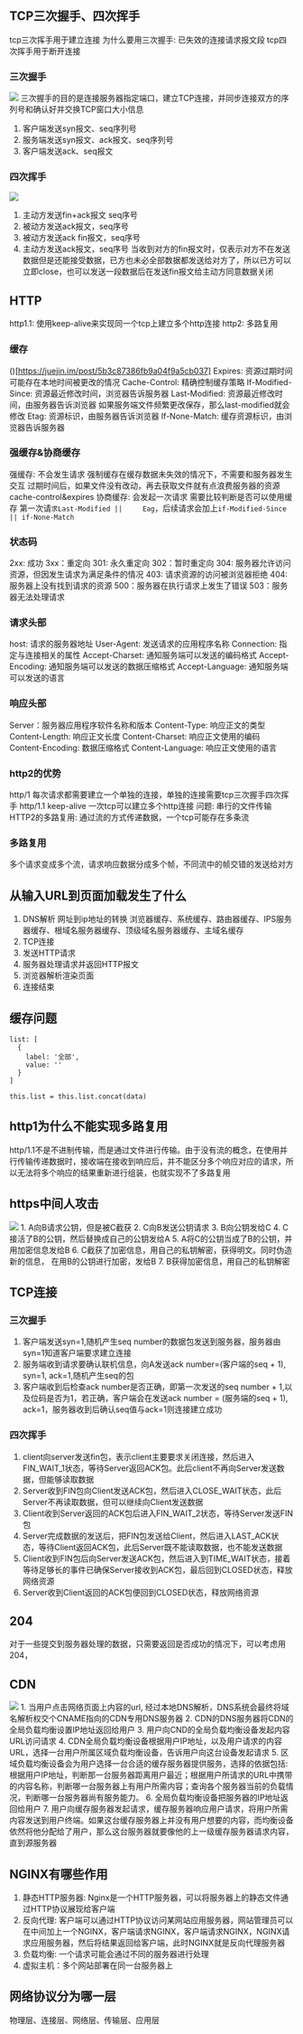 ## TCP三次握手、四次挥手
[](https://juejin.im/post/5a0444d45188255ea95b66bc)
tcp三次挥手用于建立连接
为什么要用三次握手: 已失效的连接请求报文段
tcp四次挥手用于断开连接
### 三次握手
![](./resource/tcp_handshake.png)
三次握手的目的是连接服务器指定端口，建立TCP连接，并同步连接双方的序列号和确认好并交换TCP窗口大小信息
1. 客户端发送syn报文、seq序列号
2. 服务端发送syn报文、ack报文、seq序列号
3. 客户端发送ack、seq报文
### 四次挥手
![](./resource/tcp_wave.png)
1. 主动方发送fin+ack报文 seq序号
2. 被动方发送ack报文，seq序号
3. 被动方发送ack fin报文，seq序号
4. 主动方发送ack报文，seq序号
当收到对方的fin报文时，仅表示对方不在发送数据但是还能接受数据，已方也未必全部数据都发送给对方了，所以已方可以立即close，也可以发送一段数据后在发送fin报文给主动方同意数据关闭
## HTTP
[](https://juejin.im/post/5cd0438c6fb9a031ec6d3ab2#heading-5)
http1.1: 使用keep-alive来实现同一个tcp上建立多个http连接
http2: 多路复用
### 缓存
()[https://juejin.im/post/5b3c87386fb9a04f9a5cb037]
Expires: 资源过期时间 可能存在本地时间被更改的情况
Cache-Control: 精确控制缓存策略
If-Modified-Since: 资源最近修改时间，浏览器告诉服务器
Last-Modified: 资源最近修改时间，由服务器告诉浏览器
  如果服务端文件频繁更改保存，那么last-modified就会修改
Etag: 资源标识，由服务器告诉浏览器
If-None-Match: 缓存资源标识，由浏览器告诉服务器
### 强缓存&协商缓存
强缓存: 不会发生请求
强制缓存在缓存数据未失效的情况下，不需要和服务器发生交互
过期时间后，如果文件没有改动，再去获取文件就有点浪费服务器的资源
cache-control&expires
协商缓存: 会发起一次请求
需要比较判断是否可以使用缓存
第一次请`求Last-Modified ||     Eag`，后续请求会加上`if-Modified-Since || if-None-Match`
### 状态码
2xx: 成功
3xx：重定向
301: 永久重定向
302：暂时重定向
304: 服务器允许访问资源，但因发生请求为满足条件的情况
403: 请求资源的访问被浏览器拒绝
404: 服务器上没有找到请求的资源
500：服务器在执行请求上发生了错误
503：服务器无法处理请求
### 请求头部
host: 请求的服务器地址
User-Agent: 发送请求的应用程序名称
Connection: 指定与连接相关的属性
Accept-Charset: 通知服务端可以发送的编码格式
Accept-Encoding: 通知服务端可以发送的数据压缩格式
Accept-Language: 通知服务端可以发送的语言
### 响应头部
Server：服务器应用程序软件名称和版本
Content-Type: 响应正文的类型
Content-Length: 响应正文长度
Content-Charset: 响应正文使用的编码
Content-Encoding: 数据压缩格式
Content-Language: 响应正文使用的语言
### http2的优势
http/1 每次请求都需要建立一个单独的连接，单独的连接需要tcp三次握手四次挥手
http/1.1 keep-alive 一次tcp可以建立多个http连接
问题: 
  串行的文件传输
HTTP2的多路复用:
  通过流的方式传递数据，一个tcp可能存在多条流
### 多路复用
多个请求变成多个流，请求响应数据分成多个帧，不同流中的帧交错的发送给对方
## 从输入URL到页面加载发生了什么
1. DNS解析
  网址到ip地址的转换
  浏览器缓存、系统缓存、路由器缓存、IPS服务器缓存、根域名服务器缓存、顶级域名服务器缓存、主域名缓存
2. TCP连接
3. 发送HTTP请求
4. 服务器处理请求并返回HTTP报文
5. 浏览器解析渲染页面
6. 连接结束

## 缓存问题

```
list: [
  {
    label: '全部',
    value: ''
  }
]

this.list = this.list.concat(data)
```
## http1为什么不能实现多路复用
http/1.1不是不进制传输，而是通过文件进行传输。由于没有流的概念，在使用并行传输传递数据时，接收端在接收到响应后，并不能区分多个响应对应的请求，所以无法将多个响应的结果重新进行组装，也就实现不了多路复用
## https中间人攻击
<img src="./resource/https.png">
1. A向B请求公钥，但是被C截获
2. C向B发送公钥请求
3. B向公钥发给C
4. C接活了B的公钥，然后替换成自己的公钥发给A
5. A将C的公钥当成了B的公钥，并用加密信息发给B
6. C截获了加密信息，用自己的私钥解密，获得明文。同时伪造新的信息，
在用B的公钥进行加密，发给B
7. B获得加密信息，用自己的私钥解密

## TCP连接
### 三次握手
1. 客户端发送syn=1,随机产生seq number的数据包发送到服务器，服务器由syn=1知道客户端要求建立连接
2. 服务端收到请求要确认联机信息，向A发送ack number=(客户端的seq + 1), syn=1, ack=1,随机产生seq的包
3. 客户端收到后检查ack number是否正确，即第一次发送的seq number + 1,以及位码是否为1，若正确，客户端会在发送ack number = (服务端的seq + 1), ack=1，服务器收到后确认seq值与ack=1则连接建立成功
### 四次挥手
1. client向server发送fin包，表示client主要要求关闭连接，然后进入FIN_WAIT_1状态，等待Server返回ACK包。此后client不再向Server发送数据，但能够读取数据
2. Server收到FIN包向Client发送ACK包，然后进入CLOSE_WAIT状态，此后Server不再读取数据，但可以继续向Client发送数据
3. Client收到Server返回的ACK包后进入FIN_WAIT_2状态，等待Server发送FIN包
4. Server完成数据的发送后，把FIN包发送给Client，然后进入LAST_ACK状态，等待Client返回ACK包，此后Server既不能读取数据，也不能发送数据
5. Client收到FIN包后向Server发送ACK包，然后进入到TIME_WAIT状态，接着等待足够长的事件已确保Server接收到ACK包，最后回到CLOSED状态，释放网络资源
6. Server收到Client返回的ACK包便回到CLOSED状态，释放网络资源

## 204
对于一些提交到服务器处理的数据，只需要返回是否成功的情况下，可以考虑用204，


## CDN
<img src='./resource/cdn.png'>
1. 当用户点击网络页面上内容的url, 经过本地DNS解析，DNS系统会最终将域名解析权交个CNAME指向的CDN专用DNS服务器
2. CDN的DNS服务器将CDN的全局负载均衡设置IP地址返回给用户
3. 用户向CND的全局负载均衡设备发起内容URL访问请求
4. CDN全局负载均衡设备根据用户IP地址，以及用户请求的内容URL，选择一台用户所属区域负载均衡设备，告诉用户向这台设备发起请求
5. 区域负载均衡设备会为用户选择一台合适的缓存服务器提供服务，选择的依据包括: 根据用户IP地址，判断那一台服务器距离用户最近；根据用户所请求的URL中携带的内容名称，判断哪一台服务器上有用户所需内容；查询各个服务器当前的负载情况，判断哪一台服务器尚有服务能力。
6. 全局负载均衡设备把服务器的IP地址返回给用户
7. 用户向缓存服务器发起请求，缓存服务器响应用户请求，将用户所需内容发送到用户终端。如果这台缓存服务器上并没有用户想要的内容，而均衡设备依然将他分配给了用户，那么这台服务器就要像他的上一级缓存服务器请求内容，直到源服务器

## NGINX有哪些作用
1. 静态HTTP服务器: Nginx是一个HTTP服务器，可以将服务器上的静态文件通过HTTP协议展现给客户端
2. 反向代理: 客户端可以通过HTTP协议访问某网站应用服务器，网站管理员可以在中间加上一个NGINX，客户端请求NGINX，客户端请求NGINX，NGINX请求应用服务器，然后将结果返回给客户端，此时NGINX就是反向代理服务器
3. 负载均衡: 一个请求可能会通过不同的服务器进行处理
4. 虚拟主机：多个网站部署在同一台服务器上

## 网络协议分为哪一层
物理层、连接层、网络层、传输层、应用层
